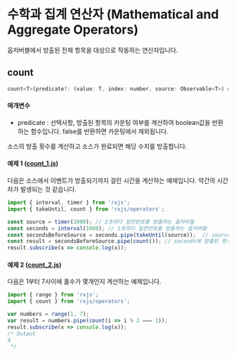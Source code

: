 # 수학과 집계 연산자 (Mathematical and Aggregate Operators)
옵저버블에서 방출된 전체 항목을 대상으로 작동하는 연산자입니다.

## count
```javascript
count<T>(predicate?: (value: T, index: number, source: Observable<T>) => boolean): OperatorFunction<T, number>
```
#### 매개변수
* predicate : 선택사항, 방출된 항목의 카운팅 여부를 계산하여 boolean값을 반환하는 함수입니다. false를 반환하면 카운팅에서 제외됩니다.

소스의 방출 횟수를 계산하고 소스가 완료되면 해당 수치를 방출합니다.

#### 예제 1 ([count_1.js](./count_1.js))
다음은 소스에서 이벤트가 방출되기까지 걸린 시간을 계산하는 예제입니다.
약간의 시간차가 발생되는 것 같습니다.
```javascript
import { interval, timer } from 'rxjs';
import { takeUntil, count } from 'rxjs/operators';

const source = timer(2000); // 2초마다 일련번호를 방출하는 옵저버블
const seconds = interval(1000); // 1초마다 일련번호를 방출하는 옵저버블
const secondsBeforeSource = seconds.pipe(takeUntil(source));  // source가 방출되면 seconds를 완료합니다
const result = secondsBeforeSource.pipe(count()); // seconds에 방출된 횟수를 방출합니다.
result.subscribe(x => console.log(x));
```

#### 예제 2 ([count_2.js](./count_2.js))
다음은 1부터 7사이에 홀수가 몇개인지 계산하는 예제입니다.
```javascript
import { range } from 'rxjs';
import { count } from 'rxjs/operators';

var numbers = range(1, 7);
var result = numbers.pipe(count(i => i % 2 === 1));
result.subscribe(x => console.log(x));
/* Output
4
 */
```

